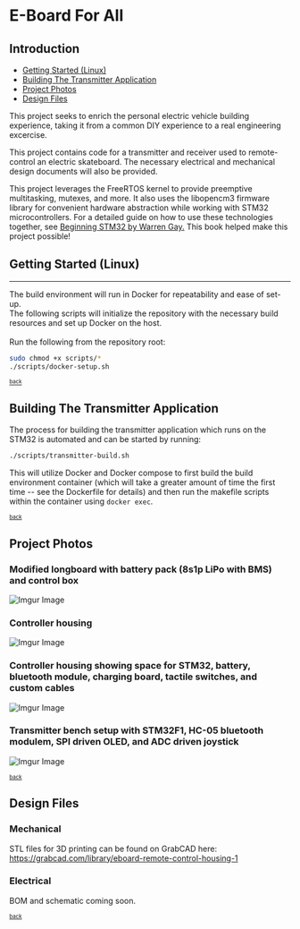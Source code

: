 <a name="introduction"></a>

# E-Board For All

## Introduction

* [Getting Started (Linux)](#getting-started-linux)
* [Building The Transmitter Application](#building-the-transmitter-application)
* [Project Photos](#project-photos)
* [Design Files](#design-files)

This project seeks to enrich the personal electric vehicle building experience, taking it from a common DIY experience to a real engineering excercise. 

This project contains code for a transmitter and receiver used to remote-control an electric skateboard. The necessary electrical and mechanical design documents will also be provided.

This project leverages the FreeRTOS kernel to provide preemptive multitasking, mutexes, and more. It also uses the libopencm3 firmware library for convenient hardware abstraction while working with STM32 microcontrollers. For a detailed guide on how to use these technologies together, see [Beginning STM32 by Warren Gay.](https://www.amazon.ca/Beginning-STM32-Developing-FreeRTOS-libopencm3/dp/1484236238) This book helped make this project possible!

<a name="getting-started-linux"></a>

## Getting Started (Linux)

---

The build environment will run in Docker for repeatability and ease of set-up.<br>
The following scripts will initialize the repository with the necessary build resources and set up Docker on the host.<br><br>
Run the following from the repository root:<br>
```bash
sudo chmod +x scripts/*
./scripts/docker-setup.sh
```

<sub><sup>[back](#introduction)</sub></sup>

<a name="building-the-transmitter-application"></a>

## Building The Transmitter Application

The process for building the transmitter application which runs on the STM32 is automated and can be started by running:
```bash
./scripts/transmitter-build.sh
```
This will utilize Docker and Docker compose to first build the build environment container (which will take a greater amount of time the first time -- see the Dockerfile for details) and then run the makefile scripts within the container using `docker exec`.

<sub><sup>[back](#introduction)</sub></sup>

<a name="project-photos"></a>

## Project Photos 
### Modified longboard with battery pack (8s1p LiPo with BMS) and control box
![Imgur Image](https://i.imgur.com/Q2lue4Y.png)

### Controller housing
![Imgur Image](https://i.imgur.com/KpHhbp1.png)

### Controller housing showing space for STM32, battery, bluetooth module, charging board, tactile switches, and custom cables
![Imgur Image](https://i.imgur.com/YndguEY.png)

### Transmitter bench setup with STM32F1, HC-05 bluetooth modulem, SPI driven OLED, and ADC driven joystick
![Imgur Image](https://i.imgur.com/HmWyC9H.png)

<sub><sup>[back](#introduction)</sub></sup>

<a name="design-files"></a>

## Design Files
### Mechanical
STL files for 3D printing can be found on GrabCAD here: https://grabcad.com/library/eboard-remote-control-housing-1

### Electrical
BOM and schematic coming soon.

<sub><sup>[back](#introduction)</sub></sup>
